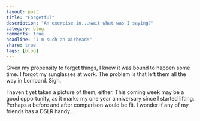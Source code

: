 ```yaml
---
layout: post
title: "Forgetful"
description: "An exercise in...wait what was I saying?"
category: blog
comments: true
headline: "I'm such an airhead!"
share: true
tags: [blog]
---
```

Given my propensity to forget things, I knew it was bound to happen some time.  I forgot my sunglasses at work.  The problem is that left them all the way in Lombard.  Sigh.

I haven't yet taken a picture of them, either.  This coming week may be a good opportunity, as it marks my one year anniversary since I started lifting.  Perhaps a before and after comparison would be fit.  I wonder if any of my friends has a DSLR handy...
